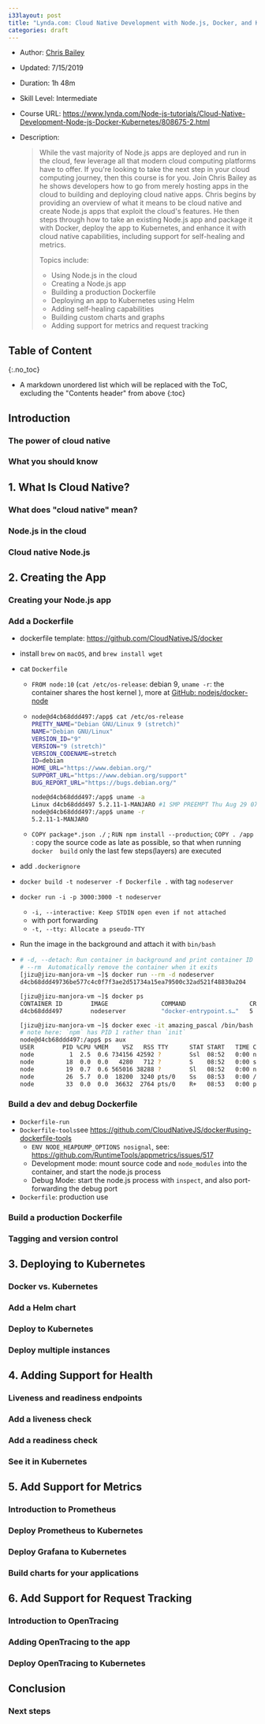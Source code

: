 ```yaml
---
i33layout: post
title: "Lynda.com: Cloud Native Development with Node.js, Docker, and Kubernetes"
categories: draft
---
```


* Author: [Chris Bailey](https://www.lynda.com/Chris-Bailey/1992561333-1.html)

* Updated: 7/15/2019 

* Duration: 1h 48m

* Skill Level: Intermediate 

* Course URL:  https://www.lynda.com/Node-js-tutorials/Cloud-Native-Development-Node-js-Docker-Kubernetes/808675-2.html

* Description: 

  >  While the vast majority of Node.js apps are deployed and run in the  cloud, few leverage all that modern cloud computing platforms have to  offer. If you're looking to take the next step in your cloud computing  journey, then this course is for you. Join Chris Bailey as he shows  developers how to go from merely hosting apps in the cloud to building  and deploying cloud native apps. Chris begins by providing an overview  of what it means to be cloud native and create Node.js apps that exploit  the cloud's features. He then steps through how to take an existing  Node.js app and package it with Docker, deploy the app to Kubernetes,  and enhance it with cloud native capabilities, including support for  self-healing and metrics. 
  >
  >  
  >
  >  Topics include: 						
  >
  >  - Using Node.js in the cloud
  >  - Creating a Node.js app
  >  - Building a production Dockerfile
  >  - Deploying an app to Kubernetes using Helm
  >  - Adding self-healing capabilities
  >  - Building custom charts and graphs 
  >  - Adding support for metrics and request tracking


## Table of Content
{:.no_toc}

* A markdown unordered list which will be replaced with the ToC, excluding the "Contents header" from above
{:toc}

## Introduction

### The power of cloud native

### What you should know

## 1. What Is Cloud Native?

### What does "cloud native" mean?

### Node.js in the cloud

### Cloud native Node.js

## 2. Creating the App

### Creating your Node.js app

### Add a Dockerfile

- dockerfile template: https://github.com/CloudNativeJS/docker

- install `brew` on `macOS`, and `brew install wget`

- cat `Dockerfile`
  - `FROM node:10`  (`cat /etc/os-release`: debian 9, `uname -r`:  the container shares the host kernel ), more at [GitHub: nodejs/docker-node](https://github.com/nodejs/docker-node/blob/master/README.md#image-variants)
  
  - ```bash
    node@d4cb68ddd497:/app$ cat /etc/os-release  
    PRETTY_NAME="Debian GNU/Linux 9 (stretch)"
    NAME="Debian GNU/Linux"
    VERSION_ID="9"
    VERSION="9 (stretch)"
    VERSION_CODENAME=stretch
    ID=debian
    HOME_URL="https://www.debian.org/"
    SUPPORT_URL="https://www.debian.org/support"
    BUG_REPORT_URL="https://bugs.debian.org/"
    
    node@d4cb68ddd497:/app$ uname -a
    Linux d4cb68ddd497 5.2.11-1-MANJARO #1 SMP PREEMPT Thu Aug 29 07:41:24 UTC 2019 x86_64 GNU/Linux
    node@d4cb68ddd497:/app$ uname -r
    5.2.11-1-MANJARO
    ```
  
  - `COPY package*.json ./` ; `RUN npm install --production`; `COPY . /app` : copy the source code as late as possible,   so that when running `docker  build` only the last few steps(layers) are executed
  
- add `.dockerignore`

- `docker build -t nodeserver -f Dockerfile .` with tag `nodeserver`

- `docker run -i -p 3000:3000 -t nodeserver` 
  
  - `-i, --interactive: Keep STDIN open even if not attached`
  - with port forwarding
  -  `-t, --tty: Allocate a pseudo-TTY`
  
- Run the image in the background and attach it with `bin/bash`

- ```bash
  # -d, --detach: Run container in background and print container ID
  # --rm  Automatically remove the container when it exits
  [jizu@jizu-manjora-vm ~]$ docker run --rm -d nodeserver 
  d4cb68ddd49736be577c4c0f7f3ae2d51734a15ea79500c32ad521f48830a204
  
  [jizu@jizu-manjora-vm ~]$ docker ps
  CONTAINER ID        IMAGE               COMMAND                  CREATED             STATUS              PORTS               NAMES
  d4cb68ddd497        nodeserver          "docker-entrypoint.s…"   5 seconds ago       Up 3 seconds        3000/tcp            amazing_pascal
  
  [jizu@jizu-manjora-vm ~]$ docker exec -it amazing_pascal /bin/bash
  # note here: `npm` has PID 1 rather than `init`
  node@d4cb68ddd497:/app$ ps aux 
  USER        PID %CPU %MEM    VSZ   RSS TTY      STAT START   TIME COMMAND
  node          1  2.5  0.6 734156 42592 ?        Ssl  08:52   0:00 npm
  node         18  0.0  0.0   4280   712 ?        S    08:52   0:00 sh -c node ./bin/www
  node         19  0.7  0.6 565016 38288 ?        Sl   08:52   0:00 node ./bin/www
  node         26  5.7  0.0  18200  3240 pts/0    Ss   08:53   0:00 /bin/bash
  node         33  0.0  0.0  36632  2764 pts/0    R+   08:53   0:00 ps aux
  ```

### Build a dev and debug Dockerfile

- `Dockerfile-run`
- `Dockerfile-tools`see https://github.com/CloudNativeJS/docker#using-dockerfile-tools
  - `ENV NODE_HEAPDUMP_OPTIONS nosignal`, see: https://github.com/RuntimeTools/appmetrics/issues/517
  - Development mode: mount source code and `node_modules` into the container, and start the node.js process
  - Debug Mode: start the node.js process with `inspect`, and also port-forwarding the debug port
- `Dockerfile`: production use

### Build a production Dockerfile

### Tagging and version control

## 3. Deploying to Kubernetes

### Docker vs. Kubernetes

### Add a Helm chart

### Deploy to Kubernetes

### Deploy multiple instances

## 4. Adding Support for Health

### Liveness and readiness endpoints

### Add a liveness check

### Add a readiness check

### See it in Kubernetes

## 5. Add Support for Metrics

### Introduction to Prometheus

### Deploy Prometheus to Kubernetes

### Deploy Grafana to Kubernetes

### Build charts for your applications

## 6. Add Support for Request Tracking

### Introduction to OpenTracing

### Adding OpenTracing to the app

### Deploy OpenTracing to Kubernetes

## Conclusion

### Next steps